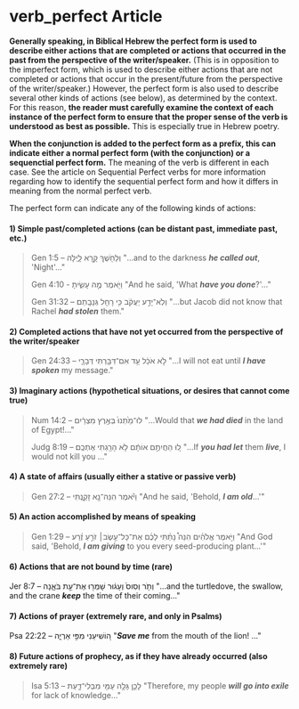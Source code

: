 # verb_perfect Article
**Generally speaking, in Biblical Hebrew the perfect form is used to describe either actions that are completed or actions that occurred in the past from the perspective of the writer/speaker.**  (This is in opposition to the imperfect form, which is used to describe either actions that are not completed or actions that occur in the present/future from the perspective of the writer/speaker.)  However, the perfect form is also used to describe several other kinds of actions (see below), as determined by the context.  For this reason, **the reader must carefully examine the context of each instance of the perfect form to ensure that the proper sense of the verb is understood as best as possible.**  This is especially true in Hebrew poetry.

**When the conjunction is added to the perfect form as a prefix, this can indicate either a normal perfect form (with the conjunction) or a sequenctial perfect form.**  The meaning of the verb is different in each case. See the article on Sequential Perfect verbs for more information regarding how to identify the sequential perfect form and how it differs in meaning from the normal perfect verb.

The perfect form can indicate any of the following kinds of actions:

#### 1) Simple past/completed actions (can be distant past, immediate past, etc.)

> Gen 1:5 –  וְלַחֹ֖שֶׁךְ קָ֣רָא לָ֑יְלָה  "...and to the darkness ***he called out***, 'Night'..."
> 
> Gen 4:10 -  וַיֹּ֖אמֶר מֶ֣ה עָשִׂ֑יתָ  "And he said, 'What ***have you done***?'..."
> 
> Gen 31:32 –  וְלֹֽא־יָדַ֣ע יַעֲקֹ֔ב כִּ֥י רָחֵ֖ל גְּנָבָֽתַם׃  "...but Jacob did not know that Rachel ***had stolen*** them."

#### 2) Completed actions that have not yet occurred from the perspective of the writer/speaker

> Gen 24:33 –  לֹ֣א אֹכַ֔ל עַ֥ד אִם־דִּבַּ֖רְתִּי דְּבָרָ֑י  "...I will not eat until ***I have spoken*** my message."

#### 3) Imaginary actions (hypothetical situations, or desires that cannot come true)

> Num 14:2 –  לוּ־מַ֙תְנוּ֙ בְּאֶ֣רֶץ מִצְרַ֔יִם  "...Would that ***we had died*** in the land of Egypt!..."
> 
> Judg 8:19 –  ל֚וּ הַחֲיִתֶ֣ם אוֹתָ֔ם לֹ֥א הָרַ֖גְתִּי אֶתְכֶֽם׃  "...If ***you had let*** them ***live***, I would not kill you ..."

#### 4) A state of affairs (usually either a stative or passive verb)

> Gen 27:2 –  וַיֹּ֕אמֶר הִנֵּה־נָ֖א זָקַ֑נְתִּי  "And he said, 'Behold, ***I am old***...'"

#### 5) An action accomplished by means of speaking

> Gen 1:29 –  וַיֹּ֣אמֶר אֱלֹהִ֗ים הִנֵּה֩ נָתַ֨תִּי לָכֶ֜ם אֶת־כָּל־עֵ֣שֶׂב׀ זֹרֵ֣עַ זֶ֗רַע  "And God said, 'Behold, ***I am giving*** to you every seed-producing plant...'"

#### 6) Actions that are not bound by time (rare)

Jer 8:7 –  וְתֹ֤ר וְסִוס֙ וְעָג֔וּר שָׁמְר֖וּ אֶת־עֵ֣ת בֹּאָ֑נָה  "...and the turtledove, the swallow, and the crane ***keep*** the time of their coming..."

#### 7) Actions of prayer (extremely rare, and only in Psalms)

Psa 22:22 –  ה֭וֹשִׁיעֵנִי מִפִּ֣י אַרְיֵ֑ה  "***Save me*** from the mouth of the lion! ..."

#### 8) Future actions of prophecy, as if they have already occurred (also extremely rare)

> Isa 5:13 –  לָכֵ֛ן גָּלָ֥ה עַמִּ֖י מִבְּלִי־דָ֑עַת  "Therefore, my people ***will go into exile*** for lack of knowledge..."

